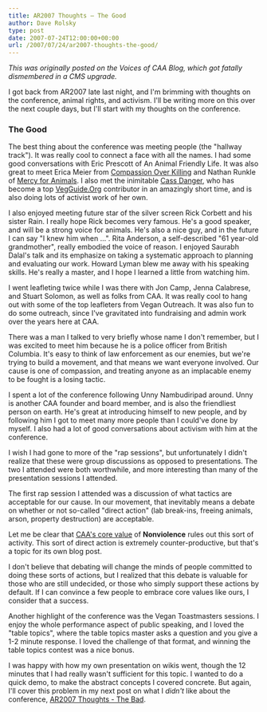```yaml
---
title: AR2007 Thoughts – The Good
author: Dave Rolsky
type: post
date: 2007-07-24T12:00:00+00:00
url: /2007/07/24/ar2007-thoughts-the-good/
---
```


_This was originally posted on the Voices of CAA Blog, which got fatally dismembered in a CMS
upgrade._

I got back from AR2007 late last night, and I'm brimming with thoughts on the conference, animal
rights, and activism. I'll be writing more on this over the next couple days, but I'll start with my
thoughts on the conference.

### The Good

The best thing about the conference was meeting people (the "hallway track"). It was really cool to
connect a face with all the names. I had some good conversations with Eric Prescott of An Animal
Friendly Life. It was also great to meet Erica Meier from [Compassion Over Killing][1] and Nathan
Runkle of [Mercy for Animals][2]. I also met the inimitable [Cass Danger][3], who has become a top
[VegGuide.Org][4] contributor in an amazingly short time, and is also doing lots of activist work of
her own.

I also enjoyed meeting future star of the silver screen Rick Corbett and his sister Rain. I really
hope Rick becomes very famous. He's a good speaker, and will be a strong voice for animals. He's
also a nice guy, and in the future I can say "I knew him when ...". Rita Anderson, a self-described
"61 year-old grandmother", really embodied the voice of reason. I enjoyed Saurabh Dalal's talk and
its emphasize on taking a systematic approach to planning and evaluating our work. Howard Lyman blew
me away with his speaking skills. He's really a master, and I hope I learned a little from watching
him.

I went leafleting twice while I was there with Jon Camp, Jenna Calabrese, and Stuart Solomon, as
well as folks from CAA. It was really cool to hang out with some of the top leafleters from Vegan
Outreach. It was also fun to do some outreach, since I've gravitated into fundraising and admin work
over the years here at CAA.

There was a man I talked to very briefly whose name I don't remember, but I was excited to meet him
because he is a police officer from British Columbia. It's easy to think of law enforcement as our
enemies, but we're trying to build a movement, and that means we want everyone involved. Our cause
is one of compassion, and treating anyone as an implacable enemy to be fought is a losing tactic.

I spent a lot of the conference following Unny Nambudiripad around. Unny is another CAA founder and
board member, and is also the friendliest person on earth. He's great at introducing himself to new
people, and by following him I got to meet many more people than I could've done by myself. I also
had a lot of good conversations about activism with him at the conference.

I wish I had gone to more of the "rap sessions", but unfortunately I didn't realize that these were
group discussions as opposed to presentations. The two I attended were both worthwhile, and more
interesting than many of the presentation sessions I attended.

The first rap session I attended was a discussion of what tactics are acceptable for our cause. In
our movement, that inevitably means a debate on whether or not so-called "direct action" (lab
break-ins, freeing animals, arson, property destruction) are acceptable.

Let me be clear that [CAA's core value][5] of **Nonviolence** rules out this sort of activity. This
sort of direct action is extremely counter-productive, but that's a topic for its own blog post.

I don't believe that debating will change the minds of people committed to doing these sorts of
actions, but I realized that this debate is valuable for those who are still undecided, or those who
simply support these actions by default. If I can convince a few people to embrace core values like
ours, I consider that a success.

Another highlight of the conference was the Vegan Toastmasters sessions. I enjoy the whole
performance aspect of public speaking, and I loved the "table topics", where the table topics master
asks a question and you give a 1-2 minute response. I loved the challenge of that format, and
winning the table topics contest was a nice bonus.

I was happy with how my own presentation on wikis went, though the 12 minutes that I had really
wasn't sufficient for this topic. I wanted to do a quick demo, to make the abstract concepts I
covered concrete. But again, I'll cover this problem in my next post on what I _didn't_ like about
the conference, [AR2007 Thoughts - The Bad][6].

[1]: http://www.cok.net/
[2]: http://www.mercyforanimals.org/
[3]: http://www.vegguide.org/user/view.html?user_id=4145
[4]: http://www.vegguide.org/
[5]: http://www.exploreveg.org/do/core-values.html
[6]: /2007/07/24/ar2007-thoughts-the-bad/
